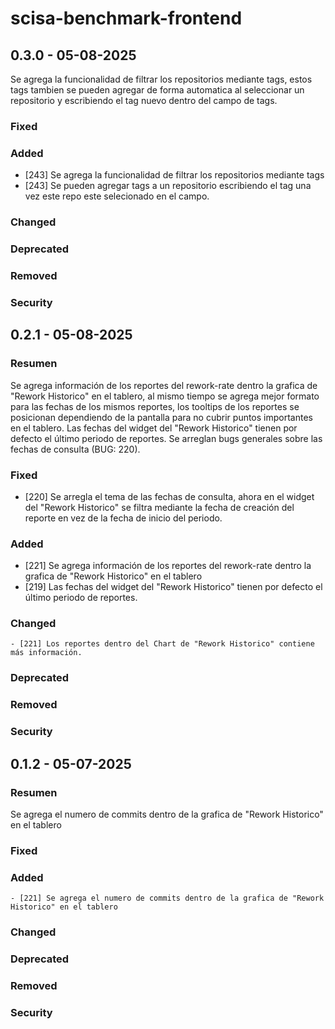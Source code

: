 # scisa-benchmark-frontend

## 0.3.0 - 05-08-2025
Se agrega la funcionalidad de filtrar los repositorios mediante tags, estos tags tambien se pueden agregar de forma automatica al seleccionar un repositorio y escribiendo el tag nuevo dentro del campo de tags.

### Fixed


### Added
  - [243] Se agrega la funcionalidad de filtrar los repositorios mediante tags
  - [243] Se pueden agregar tags a un repositorio escribiendo el tag una vez este repo este selecionado en el campo.


### Changed
    
### Deprecated

### Removed

### Security

## 0.2.1 - 05-08-2025

### Resumen
Se agrega información de los reportes del rework-rate dentro la grafica de "Rework Historico" en el tablero, al mismo tiempo se agrega mejor formato para las fechas de los mismos reportes, los tooltips de los reportes se posicionan dependiendo de la pantalla para no cubrir puntos importantes en el tablero. Las fechas del widget del "Rework Historico" tienen por defecto el último periodo de reportes. Se arreglan bugs generales sobre las fechas de consulta (BUG: 220).

### Fixed
  - [220] Se arregla el tema de las fechas de consulta, ahora en el widget del "Rework Historico" se filtra mediante la fecha de creación del reporte en vez de la fecha de inicio del periodo. 

### Added
  - [221] Se agrega información de los reportes del rework-rate dentro la grafica de "Rework Historico" en el tablero
  - [219] Las fechas del widget del "Rework Historico" tienen por defecto el último periodo de reportes.

### Changed
    - [221] Los reportes dentro del Chart de "Rework Historico" contiene más información.
    
### Deprecated

### Removed

### Security


## 0.1.2 - 05-07-2025

### Resumen
Se agrega el numero de commits dentro de la grafica de "Rework Historico" en el tablero

### Fixed

### Added
    - [221] Se agrega el numero de commits dentro de la grafica de "Rework Historico" en el tablero

### Changed

### Deprecated

### Removed

### Security